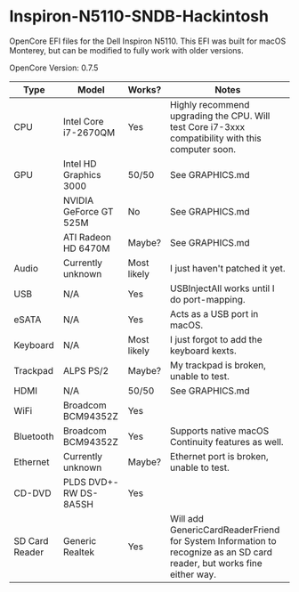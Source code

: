 # Inspiron-N5110-SNDB-Hackintosh

OpenCore EFI files for the Dell Inspiron N5110. This EFI was built for macOS Monterey, but can be modified to fully work with older versions.

OpenCore Version: 0.7.5

| Type | Model | Works? | Notes |
| --- | --- | --- | --- |
| CPU | Intel Core i7-2670QM | Yes | Highly recommend upgrading the CPU. Will test Core i7-3xxx compatibility with this computer soon. |
| GPU | Intel HD Graphics 3000 | 50/50 | See GRAPHICS.md |
| | NVIDIA GeForce GT 525M | No | See GRAPHICS.md |
| | ATI Radeon HD 6470M | Maybe? | See GRAPHICS.md |
| Audio | Currently unknown | Most likely | I just haven't patched it yet. |
| USB | N/A | Yes | USBInjectAll works until I do port-mapping. |
| eSATA | N/A | Yes | Acts as a USB port in macOS. |
| Keyboard | N/A | Most likely | I just forgot to add the keyboard kexts. |
| Trackpad | ALPS PS/2 | Maybe? | My trackpad is broken, unable to test. |
| HDMI | N/A | 50/50 | See GRAPHICS.md |
| WiFi | Broadcom BCM94352Z | Yes | |
| Bluetooth | Broadcom BCM94352Z | Yes | Supports native macOS Continuity features as well. |
| Ethernet | Currently unknown | Maybe? | Ethernet port is broken, unable to test. |
| CD-DVD | PLDS DVD+-RW DS-8A5SH | Yes | |
| SD Card Reader | Generic Realtek | Yes | Will add GenericCardReaderFriend for System Information to recognize as an SD card reader, but works fine either way. |
